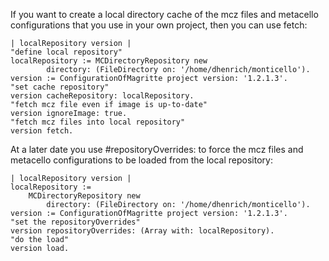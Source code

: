 If you want to create a local directory cache of the mcz files and metacello configurations that you use in your own project, then you can use fetch:
```
| localRepository version |
"define local repository"
localRepository := MCDirectoryRepository new
        directory: (FileDirectory on: '/home/dhenrich/monticello').
version := ConfigurationOfMagritte project version: '1.2.1.3'.
"set cache repository"
version cacheRepository: localRepository.
"fetch mcz file even if image is up-to-date" 
version ignoreImage: true.
"fetch mcz files into local repository"  
version fetch.
```
At a later date you use #repositoryOverrides: to force the mcz files and metacello configurations to be loaded from the local repository:
```
| localRepository version |
localRepository :=
    MCDirectoryRepository new
        directory: (FileDirectory on: '/home/dhenrich/monticello').
version := ConfigurationOfMagritte project version: '1.2.1.3'.
"set the repositoryOverrides"
version repositoryOverrides: (Array with: localRepository).
"do the load" 
version load.
```